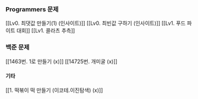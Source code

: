 ### Programmers 문제 
[[Lv0. 최댓값 만들기(1) (인사이트)]]
[[Lv0. 최빈값 구하기 (인사이트)]]
[[Lv1. 푸드 파이트 대회]]
[[Lv1. 콜라츠 추측]]

### 백준 문제
[[1463번. 1로 만들기 (x)]]
[[14725번. 개미굴 (x)]]

#### 기타 
[[1. 떡볶이 떡 만들기 (이코테.이진탐색) (x)]]
